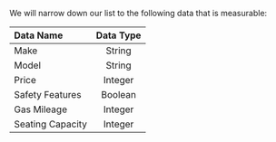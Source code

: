 
We will narrow down our list to the following data that is measurable: 

| Data Name | Data Type |
|:------| :-----: | 
| Make | String |
| Model | String |
| Price | Integer |
| Safety Features | Boolean |
| Gas Mileage	| Integer |
| Seating Capacity | Integer |



